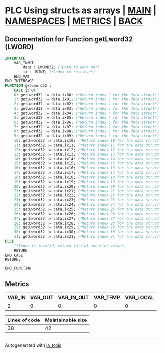 # PLC Using structs as arrays | [MAIN] | [NAMESPACES] | [METRICS] | [BACK]  

## Documentation for Function getLword32 (LWORD)  

```pascal
INTERFACE
    VAR_INPUT
        data : LWORD32; (*Data to work on*)
        ix : USINT; (*Index to retrieve*)
    END_VAR
END_INTERFACE
FUNCTION getLword32 :
    CASE ix OF
	0: getLword32 := data.ix00; (*Return index 0 for the data struct*)
	1: getLword32 := data.ix01; (*Return index 1 for the data struct*)
	2: getLword32 := data.ix02; (*Return index 2 for the data struct*)
	3: getLword32 := data.ix03; (*Return index 3 for the data struct*)
	4: getLword32 := data.ix04; (*Return index 4 for the data struct*)
	5: getLword32 := data.ix05; (*Return index 5 for the data struct*)
	6: getLword32 := data.ix06; (*Return index 6 for the data struct*)
	7: getLword32 := data.ix07; (*Return index 7 for the data struct*)
	8: getLword32 := data.ix08; (*Return index 8 for the data struct*)
	9: getLword32 := data.ix09; (*Return index 9 for the data struct*)
	10: getLword32 := data.ix10; (*Return index 10 for the data struct*)
	11: getLword32 := data.ix11; (*Return index 11 for the data struct*)
	12: getLword32 := data.ix12; (*Return index 12 for the data struct*)
	13: getLword32 := data.ix13; (*Return index 13 for the data struct*)
	14: getLword32 := data.ix14; (*Return index 14 for the data struct*)
	15: getLword32 := data.ix15; (*Return index 15 for the data struct*)
	16: getLword32 := data.ix16; (*Return index 16 for the data struct*)
	17: getLword32 := data.ix17; (*Return index 17 for the data struct*)
	18: getLword32 := data.ix18; (*Return index 18 for the data struct*)
	19: getLword32 := data.ix19; (*Return index 19 for the data struct*)
	20: getLword32 := data.ix20; (*Return index 20 for the data struct*)
	21: getLword32 := data.ix21; (*Return index 21 for the data struct*)
	22: getLword32 := data.ix22; (*Return index 22 for the data struct*)
	23: getLword32 := data.ix23; (*Return index 23 for the data struct*)
	24: getLword32 := data.ix24; (*Return index 24 for the data struct*)
	25: getLword32 := data.ix25; (*Return index 25 for the data struct*)
	26: getLword32 := data.ix26; (*Return index 26 for the data struct*)
	27: getLword32 := data.ix27; (*Return index 27 for the data struct*)
	28: getLword32 := data.ix28; (*Return index 28 for the data struct*)
	29: getLword32 := data.ix29; (*Return index 29 for the data struct*)
	30: getLword32 := data.ix30; (*Return index 30 for the data struct*)
	31: getLword32 := data.ix31; (*Return index 31 for the data struct*)
ELSE
	(*Index is invalid, return initial function value*)
	RETURN;
END_CASE
RETURN;

END_FUNCTION
```

## Metrics  

| VAR_IN | VAR_OUT | VAR_IN_OUT | VAR_TEMP | VAR_LOCAL |
| ------ | ------- | ---------- | --------- | -------- |
| 2 | 0 | 0 | 0 | 0 |  

| Lines of code | Maintainable size |
| ------------- | ----------------- |
| 38 | 42 |

---
Autogenerated with [ia_tools](https://github.com/tkucic/ia_tools)  

[MAIN]: ../../../../index_st.md
[NAMESPACES]: ../../nsList_st.md
[METRICS]: ../../../metrics_st.md
[BACK]: ../nsMain_st.md

